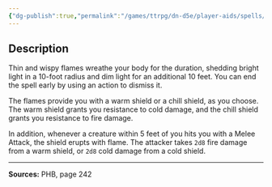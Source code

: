 ```yaml
---
{"dg-publish":true,"permalink":"/games/ttrpg/dn-d5e/player-aids/spells/level-4/fire-shield/","tags":["ttrpg/dnd/5e","verbal","somatic","material","spell"],"noteIcon":""}
---
```



## Description
Thin and wispy flames wreathe your body for the duration, shedding bright light in a 10-foot radius and dim light for an additional 10 feet.
You can end the spell early by using an action to dismiss it.

The flames provide you with a warm shield or a chill shield, as you choose.
The warm shield grants you resistance to cold damage, and the chill shield grants you resistance to fire damage.

In addition, whenever a creature within 5 feet of you hits you with a Melee Attack, the shield erupts with flame.
The attacker takes `2d8` fire damage from a warm shield, or `2d8` cold damage from a cold shield.

---

**Sources:** PHB, page 242
